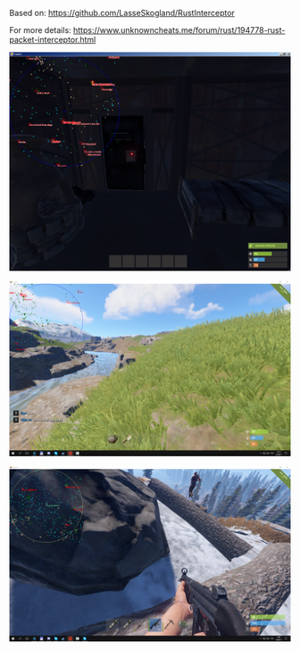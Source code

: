 
Based on: https://github.com/LasseSkogland/RustInterceptor

For more details: https://www.unknowncheats.me/forum/rust/194778-rust-packet-interceptor.html

![screen](unknown_0.png)

![screen](unknown_1.png)

![screen](unknown_2.png)

